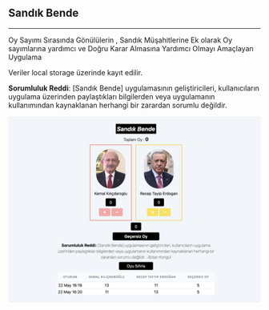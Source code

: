 ## Sandık Bende

---

Oy Sayımı Sırasında Gönülülerin , Sandık Müşahitlerine Ek olarak Oy sayımlarına yardımcı ve Doğru Karar Almasına Yardımcı Olmayı Amaçlayan Uygulama

Veriler local storage üzerinde kayıt edilir.

**Sorumluluk Reddi**: [Sandık Bende] uygulamasının geliştiricileri, kullanıcıların uygulama üzerinden paylaştıkları bilgilerden veya uygulamanın kullanımından kaynaklanan herhangi bir zarardan sorumlu değildir.

![Uygualama Resmi](./public/appss.png)
